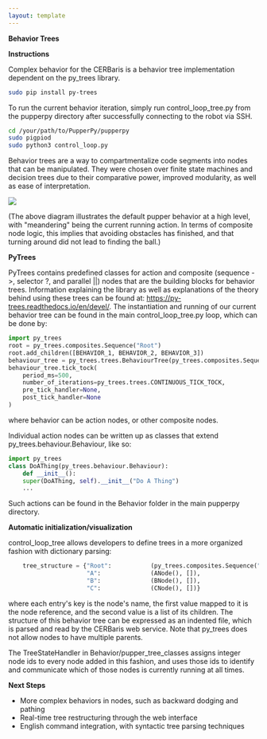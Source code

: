 ```yaml
---
layout: template
---
```

**Behavior Trees**

**Instructions**

Complex behavior for the CERBaris is a behavior tree implementation dependent on the py_trees library.

~~~bash
sudo pip install py-trees
~~~

To run the current behavior iteration, simply run control_loop_tree.py from the pupperpy directory after successfully connecting to the robot via SSH.
~~~bash
cd /your/path/to/PupperPy/pupperpy
sudo pigpiod
sudo python3 control_loop.py
~~~

Behavior trees are a way to compartmentalize code segments into nodes that can be manipulated. They were chosen over finite state machines and decision trees due to their comparative power, improved modularity, as well as ease of interpretation.

![](https://i.imgur.com/FaxbZai.png)

(The above diagram illustrates the default pupper behavior at a high level, with "meandering" being the current running action. In terms of composite node logic, this implies that avoiding obstacles has finished, and that turning around did not lead to finding the ball.)

**PyTrees**

PyTrees contains predefined classes for action and composite (sequence ->, selector ?, and parallel ||) nodes that are the building blocks for behavior trees. Information explaining the library as well as explanations of the theory behind using these trees can be found at: https://py-trees.readthedocs.io/en/devel/. The instantiation and running of our current behavior tree can be found in the main control_loop_tree.py loop, which can be done by:

~~~python
import py_trees
root = py_trees.composites.Sequence("Root")
root.add_children([BEHAVIOR_1, BEHAVIOR_2, BEHAVIOR_3])
behaviour_tree = py_trees.trees.BehaviourTree(py_trees.composites.Sequence("Root"))
behaviour_tree.tick_tock(
    period_ms=500,
    number_of_iterations=py_trees.trees.CONTINUOUS_TICK_TOCK,
    pre_tick_handler=None,
    post_tick_handler=None
)
~~~

where behavior can be action nodes, or other composite nodes.

Individual action nodes can be written up as classes that extend py_trees.behaviour.Behaviour, like so:

~~~python
import py_trees
class DoAThing(py_trees.behaviour.Behaviour):
    def __init__():
    super(DoAThing, self).__init__("Do A Thing")
    ...
~~~

Such actions can be found in the Behavior folder in the main pupperpy directory.

**Automatic initialization/visualization**

control_loop_tree allows developers to define trees in a more organized fashion with dictionary parsing:

~~~python
    tree_structure = {"Root":           (py_trees.composites.Sequence("Root"), ["A", "B", "C"]),
                      "A":              (ANode(), []),
                      "B":              (BNode(), []),
                      "C":              (CNode(), [])}
~~~

where each entry's key is the node's name, the first value mapped to it is the node reference, and the second value is a list of its children. The structure of this behavior tree can be expressed as an indented file, which is parsed and read by the CERBaris web service. Note that py_trees does not allow nodes to have multiple parents.

The TreeStateHandler in Behavior/pupper_tree_classes assigns integer node ids to every node added in this fashion, and uses those ids to identify and communicate which of those nodes is currently running at all times.

**Next Steps**

- More complex behaviors in nodes, such as backward dodging and pathing
- Real-time tree restructuring through the web interface
- English command integration, with syntactic tree parsing techniques
